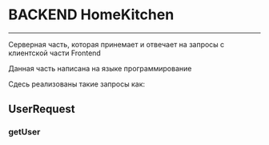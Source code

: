 # BACKEND HomeKitchen

---

Серверная часть, которая принемает и отвечает на запросы с клиентской части Frontend
  
   Данная часть написана на языке программирование 
   <Java>
  
  Сдесь реализованы такие запросы как:
  
  ## UserRequest
  
  ### getUser

